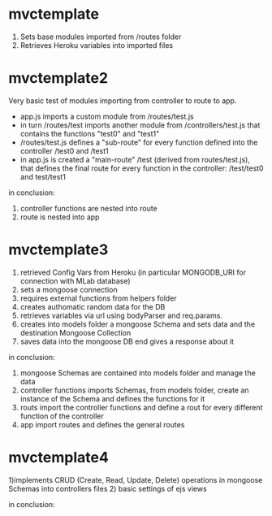 # mvctemplate
1) Sets base modules imported from /routes folder
2) Retrieves Heroku variables into imported files

# mvctemplate2
Very basic test of modules importing from controller to route to app.
- app.js imports a custom module from /routes/test.js
- in turn /routes/test imports another module from /controllers/test.js that contains the functions "test0" and "test1"
- /routes/test.js defines a "sub-route" for every function defined into the controller /test0 and /test1
- in app.js is created a "main-route" /test (derived from routes/test.js), that defines the final route for every function in the controller:  /test/test0 and test/test1

in conclusion:
1) controller functions are nested into route
2) route is nested into app

# mvctemplate3
1) retrieved Config Vars from Heroku (in particular MONGODB_URI for connection with MLab database)
2) sets a mongoose connection
3) requires external functions from helpers folder
4) creates authomatic random data for the DB
5) retrieves variables via url using bodyParser and req.params.
6) creates into models folder a mongoose Schema and sets data and the destination Mongoose Collection
7) saves data into the mongoose DB end gives a response about it

in conclusion:
1) mongoose Schemas are contained into models folder and manage the data
2) controller functions imports Schemas, from models folder, create an instance of the Schema and defines the functions for it
1) routs import the controller functions and define a rout for every different function of the controller 
2) app import routes and defines the general routes

# mvctemplate4
1)implements CRUD (Create, Read, Update, Delete) operations in mongoose Schemas
into controllers files
2) basic settings of ejs views

in conclusion:


